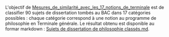L'objectif de [Mesures_de_similarité_avec_les_17_notions_de_terminale](https://github.com/GwenTsang/Notions_philosophie/blob/main/Classification%20des%20sujets%20de%20dissertation/Mesures_de_similarité_avec_les_17_notions_de_Terminale_(1).ipynb) est de classifier 90 sujets de dissertation tombés au BAC dans 17 catégories possibles : chaque catégorie correspond à une notion au programme de philosophie en Terminale générale. Le résultat obtenu est disponible au formar markdown : [Sujets de dissertation de philosophie classés.md](https://github.com/GwenTsang/Notions_philosophie/blob/main/Classification%20des%20sujets%20de%20dissertation/Classification%20des%20sujets%20de%20dissertation%20de%20philosophie.md).
